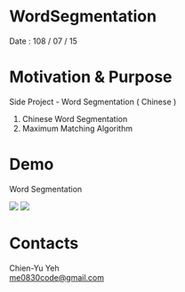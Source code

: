 # WordSegmentation
Date : 108 / 07 / 15

# Motivation & Purpose
Side Project - Word Segmentation ( Chinese )

1. Chinese Word Segmentation
2. Maximum Matching Algorithm

# Demo
Word Segmentation

![](https://i.imgur.com/jel0YNI.png)
![](https://i.imgur.com/WDwQFFG.png)

# Contacts
Chien-Yu Yeh
<br>me0830code@gmail.com
